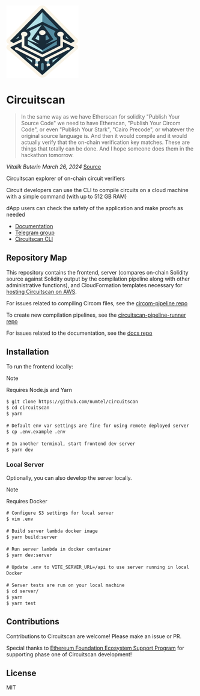 ![Circuitscan logo](public/android-chrome-192x192.png)

# Circuitscan

> In the same way as we have Etherscan for solidity "Publish Your Source Code" we need to have Etherscan, "Publish Your Circom Code", or even "Publish Your Stark", "Cairo Precode", or whatever the original source language is. And then it would compile and it would actually verify that the on-chain verification key matches. These are things that totally can be done. And I hope someone does them in the hackathon tomorrow.

*Vitalik Buterin March 26, 2024* [Source](https://web.archive.org/web/20240525102411/https://www.defideveloper.news/vitalik-ethtaipei-interview/)

Circuitscan explorer of on-chain circuit verifiers

Circuit developers can use the CLI to compile circuits on a cloud machine with a simple command (with up to 512 GB RAM)

dApp users can check the safety of the application and make proofs as needed

* [Documentation](https://circuitscan.readthedocs.io/)
* [Telegram group](https://t.me/circuitscan)
* [Circuitscan CLI](https://github.com/circuitscan/cli)

## Repository Map

This repository contains the frontend, server (compares on-chain Solidity source against Solidity output by the compilation pipeline along with other administrative functions), and CloudFormation templates necessary for [hosting Circuitscan on AWS](https://circuitscan.readthedocs.io/en/latest/hosting.html).

For issues related to compiling Circom files, see the [circom-pipeline repo](https://github.com/circuitscan/circom-pipeline)

To create new compilation pipelines, see the [circuitscan-pipeline-runner repo](https://github.com/circuitscan/circuitscan-pipeline-runner)

For issues related to the documentation, see the [docs repo](https://github.com/circuitscan/docs)

## Installation

To run the frontend locally:

> [!NOTE]
> Requires Node.js and Yarn

```
$ git clone https://github.com/numtel/circuitscan
$ cd circuitscan
$ yarn

# Default env var settings are fine for using remote deployed server
$ cp .env.example .env

# In another terminal, start frontend dev server
$ yarn dev
```

### Local Server

Optionally, you can also develop the server locally.

> [!NOTE]
> Requires Docker

```
# Configure S3 settings for local server
$ vim .env

# Build server lambda docker image
$ yarn build:server

# Run server lambda in docker container
$ yarn dev:server

# Update .env to VITE_SERVER_URL=/api to use server running in local Docker

# Server tests are run on your local machine
$ cd server/
$ yarn
$ yarn test

```

## Contributions

Contributions to Circuitscan are welcome! Please make an issue or PR.

Special thanks to [Ethereum Foundation Ecosystem Support Program](https://esp.ethereum.foundation/) for supporting phase one of Circuitscan development!

## License

MIT
